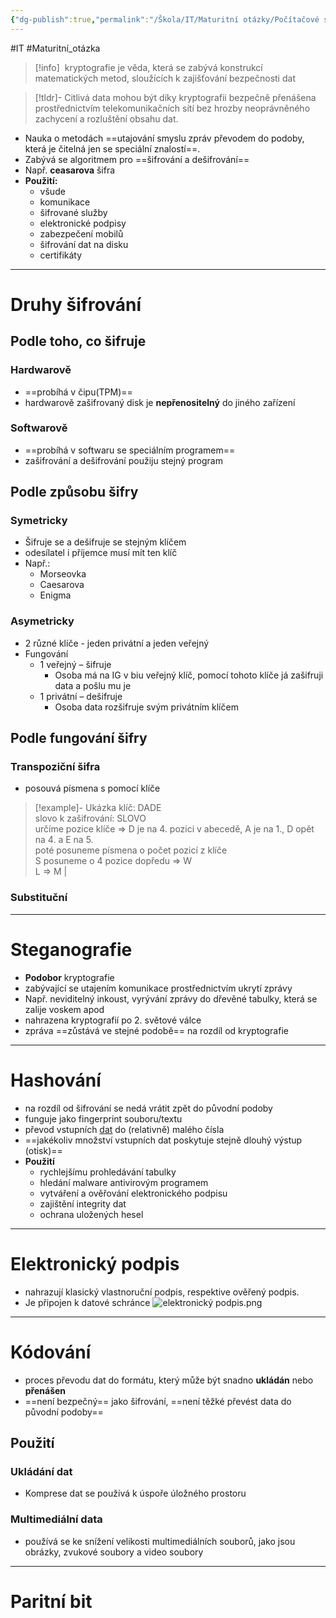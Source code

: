 ```yaml
---
{"dg-publish":true,"permalink":"/Škola/IT/Maturitní otázky/Počítačové sítě a kybernetika/Kryptografie/","created":"2023-12-14T18:24:26.512+01:00","updated":"2024-04-28T17:00:17.228+02:00"}
---
```


#IT #Maturitní_otázka

> [!info] 
>  kryptografie je věda, která se zabývá konstrukcí matematických metod, sloužících k zajišťování bezpečnosti dat

> [!tldr]-
> Citlivá data mohou být díky kryptografii bezpečně přenášena prostřednictvím telekomunikačních sítí bez hrozby neoprávněného zachycení a rozluštění obsahu dat.
> 

- Nauka o metodách ==utajování smyslu zpráv převodem do podoby, která je čitelná jen se speciální znalostí==.
- Zabývá se algoritmem pro ==šifrování a dešifrování==
- Např. **ceasarova** šifra
- **Použití:**
	- všude
	- komunikace
	- šifrované služby
	- elektronické podpisy
	- zabezpečení mobilů
	- šifrování dat na disku
	- certifikáty
___
# Druhy šifrování
## Podle toho, co šifruje
### Hardwarově
- ==probíhá v čipu(TPM)==
- hardwarově zašifrovaný disk je **nepřenositelný** do jiného zařízení
### Softwarově
- ==probíhá v softwaru se speciálním programem==
- zašifrování a dešifrování použiju stejný program
## Podle způsobu šifry
### Symetricky
- Šifruje se a dešifruje se stejným klíčem
- odesílatel i příjemce musí mít ten klíč
- Např.:
	- Morseovka 
	- Caesarova 
	- Enigma
### Asymetricky
- 2 různé klíče - jeden privátní a jeden veřejný
- Fungování
	- 1 veřejný – šifruje
		- Osoba má na IG v biu veřejný klíč, pomocí tohoto klíče já zašifruji data a pošlu mu je
	- 1 privátní – dešifruje
		- Osoba data rozšifruje svým privátním klíčem
## Podle fungování šifry
### Transpoziční šifra
- posouvá písmena s pomocí klíče
> [!example]- Ukázka
> klíč: DADE  
slovo k zašifrování: SLOVO  
určíme pozice klíče => D je na 4. pozici v abecedě, A je na 1., D opět na 4. a E na 5.  
poté posuneme písmena o počet pozicí z klíče  
S posuneme o 4 pozice dopředu => W  
L => M |
### Substituční

___
# Steganografie
- **Podobor** kryptografie
- zabývající se utajením komunikace prostřednictvím ukrytí zprávy
- Např. neviditelný inkoust, vyrývání zprávy do dřevěné tabulky, která se zalije voskem apod
- nahrazena kryptografií po 2. světové válce
- zpráva ==zůstává ve stejné podobě== na rozdíl od kryptografie

___
# Hashování
- na rozdíl od šifrování se nedá vrátit zpět do původní podoby
- funguje jako fingerprint souboru/textu
- převod vstupních [dat](Data.md) do (relativně) malého čísla
- ==jakékoliv množství vstupních dat poskytuje stejně dlouhý výstup (otisk)==
- **Použití**
	- rychlejšímu prohledávání tabulky
	- hledání malware antivirovým programem
	- vytváření a ověřování elektronického podpisu
	- zajištění integrity dat
	- ochrana uložených hesel

___
# Elektronický podpis
- nahrazují klasický vlastnoruční podpis, respektive ověřený podpis. 
- Je připojen k datové schránce
![elektronický podpis.png](/img/user/Images/elektronick%C3%BD%20podpis.png)

___
# Kódování
- proces převodu dat do formátu, který může být snadno **ukládán** nebo **přenášen**
- ==není bezpečný== jako šifrování, ==není těžké převést data do původní podoby==
## Použití
### Ukládání dat 
- Komprese dat se používá k úspoře úložného prostoru
### Multimediální data
- používá se ke snížení velikosti multimediálních souborů, jako jsou obrázky, zvukové soubory a video soubory

___
# Paritní bit